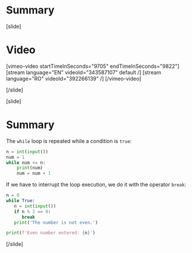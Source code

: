 # Summary

[slide]
# Video 
[vimeo-video startTimeInSeconds="9705" endTimeInSeconds="9822"]
[stream language="EN" videoId="343587107" default /]
[stream language="RO" videoId="392266139" /]
[/vimeo-video]

[/slide]

[slide]
# Summary 
The `while` loop is repeated while a condition is `true`:

```py live
n = int(input())
num = 1
while num <= n:
    print(num)
    num = num + 1
```

If we have to interrupt the loop execution, we do it with the operator `break`:
```py live
n = 0
while True:
   n = int(input())
   if n % 2 == 0:
      break
   print('The number is not even.')

print(f'Even number entered: {n}')
```
[/slide]